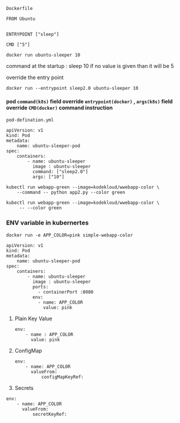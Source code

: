 `Dockerfile`

```
FROM Ubuntu 


ENTRYPOINT ["sleep"]

CMD ["5"]
```

```
docker run ubuntu-sleeper 10 
```

command at the startup : sleep 10 if no value is given than it will be 5

override the  entry point 

```
docker run --entrypoint sleep2.0 ubuntu-sleeper 10
```

#### pod `command(k8s)` field override `entrypoint(docker)` , `args(k8s)`  field override `CMD(docker)` command instruction

`pod-defination.yml`

```
apiVersion: v1
kind: Pod
metadata:
    name: ubuntu-sleeper-pod
spec:
    containers:
        - name: ubuntu-sleeper
          image : ubuntu-sleeper 
          command: ["sleep2.0"]
          args: ["10"]
```

```
kubectl run webapp-green --image=kodekloud/wwebapp-color \
    --command -- python app2.py --color green
```

```
kubectl run webapp-green --image=kodekloud/wwebapp-color \
     -- --color green
```

### ENV  variable in kubernertes

```
docker run -e APP_COLOR=pink simple-webapp-color 
```

```
apiVersion: v1
kind: Pod
metadata:
    name: ubuntu-sleeper-pod
spec:
    containers:
        - name: ubuntu-sleeper
          image : ubuntu-sleeper 
          ports:
            - containerPort :8080
          env:
            - name: APP_COLOR 
              value: pink 
```

1. Plain Key Value 
   
   ```
   env:
       - name : APP_COLOR
         value: pink
   ```

2. ConfigMap 
   
   ```
   env:
       - name: APP_COLOR
         valueFrom:
             configMapKeyRef:
   ```

3. Secrets

```
env:
    - name: APP_COLOR
      valueFrom:
          secretKeyRef:
```
